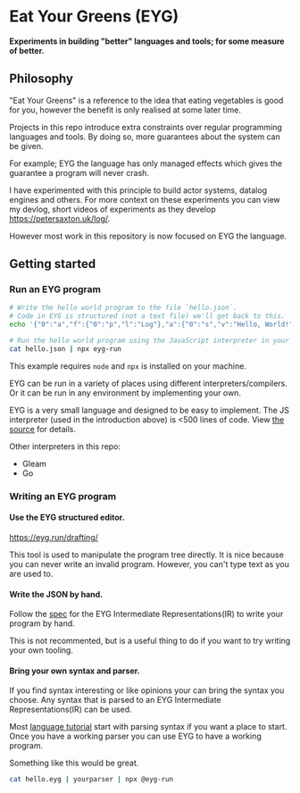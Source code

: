 # Eat Your Greens (EYG)

**Experiments in building "better" languages and tools; for some measure of better.**

## Philosophy

"Eat Your Greens" is a reference to the idea that eating vegetables is good for you, however the benefit is only realised at some later time.

Projects in this repo introduce extra constraints over regular programming languages and tools. By doing so, more guarantees about the system can be given.

For example; EYG the language has only managed effects which gives the guarantee a program will never crash.

I have experimented with this principle to build actor systems, datalog engines and others.
For more context on these experiments you can view my devlog, short videos of experiments as they develop https://petersaxton.uk/log/.

However most work in this repository is now focused on EYG the language.

## Getting started

### Run an EYG program

```sh
# Write the hello world program to the file `hello.json`.
# Code in EYG is structured (not a text file) we'll get back to this.
echo '{"0":"a","f":{"0":"p","l":"Log"},"a":{"0":"s","v":"Hello, World!"}}' > hello.json

# Run the hello world program using the JavaScript interpreter in your shell.
cat hello.json | npx eyg-run
```

This example requires `node` and `npx` is installed on your machine.

EYG can be run in a variety of places using different interpreters/compilers.
Or it can be run in any environment by implementing your own.

EYG is a very small language and designed to be easy to implement.
The JS interpreter (used in the introduction above) is <500 lines of code.
View [the source](./packages/javascript_interpreter/src/interpreter.mjs) for details.

Other interpreters in this repo:

- Gleam
- Go

### Writing an EYG program

#### Use the EYG structured editor.

https://eyg.run/drafting/

This tool is used to manipulate the program tree directly.
It is nice because you can never write an invalid program.
However, you can't type text as you are used to.

#### Write the JSON by hand.

Follow the [spec](./ir/README.md) for the EYG Intermediate Representations(IR) to write your program by hand.

This is not recommented, but is a useful thing to do if you want to try writing your own tooling.

#### Bring your own syntax and parser.

If you find syntax interesting or like opinions your can bring the syntax you choose.
Any syntax that is parsed to an EYG Intermediate Representations(IR) can be used.

Most [language tutorial](https://craftinginterpreters.com/contents.html) start with parsing syntax if you want a place to start.
Once you have a working parser you can use EYG to have a working program.

Something like this would be great.

```sh
cat hello.eyg | yourparser | npx @eyg-run
```
